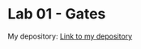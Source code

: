 # Lab 01 - Gates

My depository:
[Link to my depository](https://github.com/xhroch01/Digital-electronics-1)

